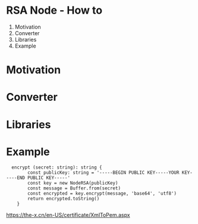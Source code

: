 RSA Node - How to
==

1. Motivation
2. Converter
3. Libraries
4. Example

Motivation
==

Converter
==

Libraries
==

Example
==

      encrypt (secret: string): string {
		    const publicKey: string = '-----BEGIN PUBLIC KEY-----YOUR KEY-----END PUBLIC KEY-----'
		    const key = new NodeRSA(publicKey)
		    const message = Buffer.from(secret)
		    const encrypted = key.encrypt(message, 'base64', 'utf8')
		    return encrypted.toString()
	    }


https://the-x.cn/en-US/certificate/XmlToPem.aspx
